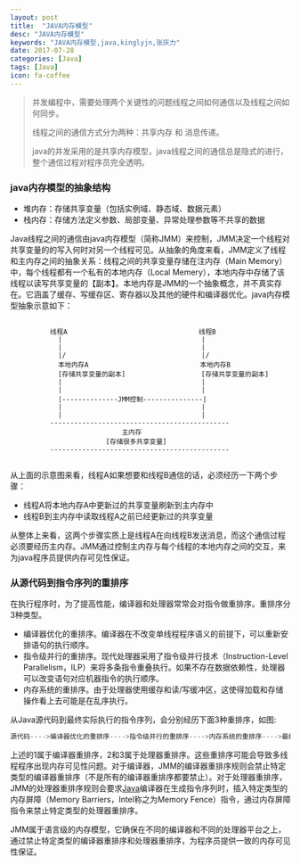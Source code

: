 ```yaml
---
layout: post
title:  "JAVA内存模型"
desc: "JAVA内存模型"
keywords: "JAVA内存模型,java,kinglyjn,张庆力"
date: 2017-07-28
categories: [Java]
tags: [Java]
icon: fa-coffee
---
```




> 并发编程中，需要处理两个关键性的问题线程之间如何通信以及线程之间如何同步。
>
> 线程之间的通信方式分为两种：共享内存 和 消息传递。
>
> java的并发采用的是共享内存模型，java线程之间的通信总是隐式的进行，整个通信过程对程序员完全透明。



### java内存模型的抽象结构

* 堆内存：存储共享变量（包括实例域、静态域、数据元素）
* 栈内存：存储方法定义参数、局部变量、异常处理参数等不共享的数据

Java线程之间的通信由java内存模型（简称JMM）来控制，JMM决定一个线程对共享变量的的写入何时对另一个线程可见。从抽象的角度来看，JMM定义了线程和主内存之间的抽象关系：线程之间的共享变量存储在注内存（Main Memory）中，每个线程都有一个私有的本地内存（Local Memery），本地内存中存储了该线程以读写共享变量的【副本】。本地内存是JMM的一个抽象概念，并不真实存在。它涵盖了缓存、写缓存区、寄存器以及其他的硬件和编译器优化。java内存模型抽象示意如下：

```defult

          线程A                                 线程B
            |                                   |
            |                                   |
            |/                                  |/
            本地内存A                            本地内存B	
            [存储共享变量的副本]                   [存储共享变量的副本]
            |                                   |
            |                                   |
            |--------------JMM控制---------------|
            |                                   |
            |                                   |
          ---------------------------------------------
		  					主内存
                        [存储很多共享变量]
          --------------------------------------------- 	
            
```

从上面的示意图来看，线程A如果想要和线程B通信的话，必须经历一下两个步骤：

* 线程A将本地内存A中更新过的共享变量刷新到主内存中
* 线程B到主内存中读取线程A之前已经更新过的共享变量

从整体上来看，这两个步骤实质上是线程A在向线程B发送消息，而这个通信过程必须要经历主内存。JMM通过控制主内存与每个线程的本地内存之间的交互，来为java程序员提供内存可见性保证。<br>



### 从源代码到指令序列的重排序

在执行程序时，为了提高性能，编译器和处理器常常会对指令做重排序。重排序分3种类型。

* 编译器优化的重排序。编译器在不改变单线程程序语义的前提下，可以重新安排语句的执行顺序。
* 指令级并行的重排序。现代处理器采用了指令级并行技术（Instruction-Level Parallelism，ILP）来将多条指令重叠执行。如果不存在数据依赖性，处理器可以改变语句对应机器指令的执行顺序。
* 内存系统的重排序。由于处理器使用缓存和读/写缓冲区，这使得加载和存储操作看上去可能是在乱序执行。

从Java源代码到最终实际执行的指令序列，会分别经历下面3种重排序，如图:

```java
源代码---->编译器优化的重排序---->指令级并行的重排序---->内存系统的重排序---->最终执行的指令序列
```

上述的1属于编译器重排序，2和3属于处理器重排序。这些重排序可能会导致多线程程序出现内存可见性问题。对于编译器，JMM的编译器重排序规则会禁止特定类型的编译器重排序（不是所有的编译器重排序都要禁止）。对于处理器重排序，JMM的处理器重排序规则会要求[Java](http://www.2cto.com/kf/ware/Java/)编译器在生成指令序列时，插入特定类型的内存屏障（Memory Barriers，Intel称之为Memory Fence）指令，通过内存屏障指令来禁止特定类型的处理器重排序。

JMM属于语言级的内存模型，它确保在不同的编译器和不同的处理器平台之上，通过禁止特定类型的编译器重排序和处理器重排序，为程序员提供一致的内存可见性保证。

<br>


